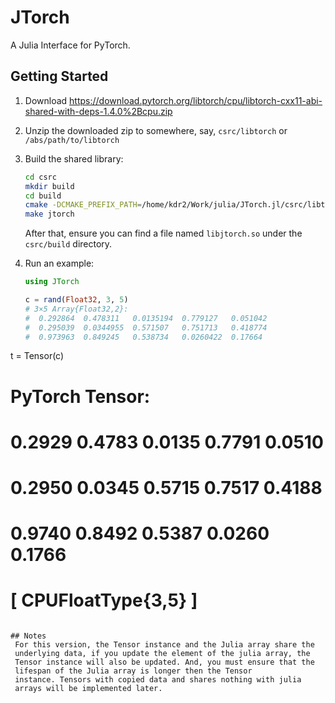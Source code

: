 # JTorch

A Julia Interface for PyTorch.

## Getting Started

1. Download
   https://download.pytorch.org/libtorch/cpu/libtorch-cxx11-abi-shared-with-deps-1.4.0%2Bcpu.zip
2. Unzip the downloaded zip to somewhere, say, `csrc/libtorch` or
   `/abs/path/to/libtorch`
3. Build the shared library:
   ```sh
   cd csrc
   mkdir build
   cd build
   cmake -DCMAKE_PREFIX_PATH=/home/kdr2/Work/julia/JTorch.jl/csrc/libtorch ..
   make jtorch
   ```

   After that, ensure you can find a file named `libjtorch.so` under
   the `csrc/build` directory.
4. Run an example:

   ```julia
   using JTorch

   c = rand(Float32, 3, 5)
   # 3×5 Array{Float32,2}:
   #  0.292864  0.478311   0.0135194  0.779127   0.051042
   #  0.295039  0.0344955  0.571507   0.751713   0.418774
   #  0.973963  0.849245   0.538734   0.0260422  0.17664

  t = Tensor(c)
  # PyTorch Tensor:
  # 0.2929  0.4783  0.0135  0.7791  0.0510
  # 0.2950  0.0345  0.5715  0.7517  0.4188
  # 0.9740  0.8492  0.5387  0.0260  0.1766
  # [ CPUFloatType{3,5} ]
  ```

## Notes
   For this version, the Tensor instance and the Julia array share the
   underlying data, if you update the element of the julia array, the
   Tensor instance will also be updated. And, you must ensure that the
   lifespan of the Julia array is longer then the Tensor
   instance. Tensors with copied data and shares nothing with julia
   arrays will be implemented later.